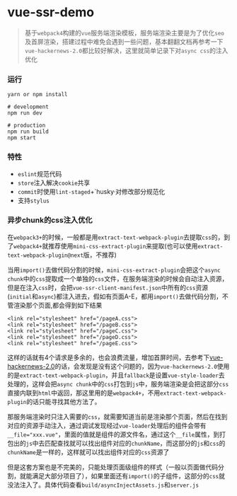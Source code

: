 # vue-ssr-demo

> 基于`webpack4`构建的`vue`服务端渲染模板，服务端渲染主要是为了优化`seo`及首屏渲染，搭建过程中难免会遇到一些问题，基本翻翻文档再参考一下`vue-hackernews-2.0`都比较好解决，这里就简单记录下对`async css`的注入优化

### 运行
```
yarn or npm install

# development
npm run dev

# production
npm run build
npm start
```

### 特性
- `eslint`规范代码
- `store`注入解决`cookie`共享
- `commit`时使用`lint-staged`+`husky·对修改部分规范化
- 支持`stylus`

### 异步chunk的css注入优化
在`webpack3+`的时候，一般都是用`extract-text-webpack-plugin`去提取`css`的，到了`webpack4+`就推荐使用`mini-css-extract-plugin`来提取(也可以使用`extract-text-webpack-plugin@next`版，不推荐)

当用`import()`去做代码分割的时候，`mini-css-extract-plugin`会把这个`async chunk`中的`css`提取成一个单独的`css`文件，在服务端渲染的时候会自动注入资源，但是在注入`css`时，会把`vue-ssr-client-manifest.json`中所有的`css`资源(`initial`和`async`)都注入进去，假如有页面A-E，都用`import()`去做代码分割，不管渲染那个页面,都会得到如下结果
```
<link rel="stylesheet" href="/pageA.css">
<link rel="stylesheet" href="/pageB.css">
<link rel="stylesheet" href="/pageC.css">
<link rel="stylesheet" href="/pageD.css">
<link rel="stylesheet" href="/pageE.css">
```
这样的话就有4个请求是多余的，也会浪费流量，增加首屏时间，去参考下[vue-hackernews-2.0](https://github.com/vuejs/vue-hackernews-2.0)的话，会发现是没有这个问题的，因为`vue-hackernews-2.0`使用的是`extract-text-webpack-plugin`，并且`fallback`是设置`vue-style-loader`去处理的，这样会把`async chunk`中的`css`打包到`js`中，服务端渲染是会把这部分`css`直接内联到`html`中返回，那这里用的是`webpack4+`，不用`extract-text-webpack-plugin`的话只能寻找其他方法了。

那服务端渲染时只注入需要的`css`，就需要知道当前是渲染那个页面，然后在找到对应的资源手动注入，通过调试发现经过`vue-loader`处理后的组件会带有`__file="xxx.vue"`，里面的值就是组件的源文件名，通过这个`__file`属性，到打包出的`js`中去匹配查找就可以找出组件对应的`chunkName`，而这部分的`js`和`css`的`chunkName`是一样的，这样就可以找出组件对应的`css`资源了

但是这套方案也是不完美的，只能处理页面级组件的样式（一般以页面做代码分割，就能满足大部分项目了），如果里面还有`import()`的子组件，这部分的`css`就没法注入了。具体代码查看`build/asyncInjectAssets.js`和`server.js`
